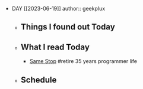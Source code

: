 - DAY [[2023-06-19]]
  author:: geekplux
	- ## Things I found out Today
	- ## What I read Today
		- [Same Stop](https://www.engineersneedart.com/blog/samestop/samestop.html) #retire 35 years programmer life
	- ## Schedule